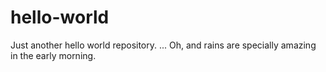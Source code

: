 # hello-world
Just another hello world repository.
... Oh, and rains are specially amazing in the early morning.
